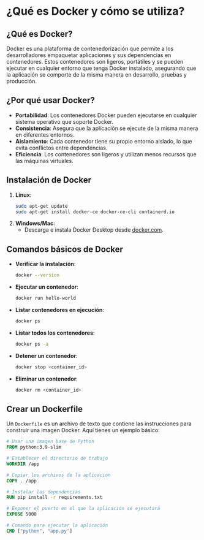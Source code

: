 # ¿Qué es Docker y cómo se utiliza?

## ¿Qué es Docker?
Docker es una plataforma de contenedorización que permite a los desarrolladores empaquetar aplicaciones y sus dependencias en contenedores. Estos contenedores son ligeros, portátiles y se pueden ejecutar en cualquier entorno que tenga Docker instalado, asegurando que la aplicación se comporte de la misma manera en desarrollo, pruebas y producción.

## ¿Por qué usar Docker?
- **Portabilidad**: Los contenedores Docker pueden ejecutarse en cualquier sistema operativo que soporte Docker.
- **Consistencia**: Asegura que la aplicación se ejecute de la misma manera en diferentes entornos.
- **Aislamiento**: Cada contenedor tiene su propio entorno aislado, lo que evita conflictos entre dependencias.
- **Eficiencia**: Los contenedores son ligeros y utilizan menos recursos que las máquinas virtuales.

## Instalación de Docker
1. **Linux**:
    ```bash
    sudo apt-get update
    sudo apt-get install docker-ce docker-ce-cli containerd.io
    ```
2. **Windows/Mac**:
    - Descarga e instala Docker Desktop desde [docker.com](https://www.docker.com/products/docker-desktop).

## Comandos básicos de Docker
- **Verificar la instalación**:
    ```bash
    docker --version
    ```
- **Ejecutar un contenedor**:
    ```bash
    docker run hello-world
    ```
- **Listar contenedores en ejecución**:
    ```bash
    docker ps
    ```
- **Listar todos los contenedores**:
    ```bash
    docker ps -a
    ```
- **Detener un contenedor**:
    ```bash
    docker stop <container_id>
    ```
- **Eliminar un contenedor**:
    ```bash
    docker rm <container_id>
    ```

## Crear un Dockerfile
Un `Dockerfile` es un archivo de texto que contiene las instrucciones para construir una imagen Docker. Aquí tienes un ejemplo básico:

```Dockerfile
# Usar una imagen base de Python
FROM python:3.9-slim

# Establecer el directorio de trabajo
WORKDIR /app

# Copiar los archivos de la aplicación
COPY . /app

# Instalar las dependencias
RUN pip install -r requirements.txt

# Exponer el puerto en el que la aplicación se ejecutará
EXPOSE 5000

# Comando para ejecutar la aplicación
CMD ["python", "app.py"]

